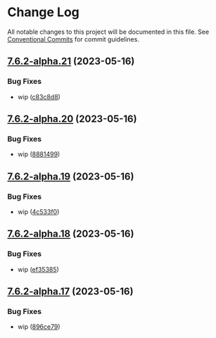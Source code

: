 # Change Log

All notable changes to this project will be documented in this file.
See [Conventional Commits](https://conventionalcommits.org) for commit guidelines.

## [7.6.2-alpha.21](https://github.com/SocialGouv/docker/compare/nginx@7.6.2-alpha.20...nginx@7.6.2-alpha.21) (2023-05-16)


### Bug Fixes

* wip ([c83c8d8](https://github.com/SocialGouv/docker/commit/c83c8d818eab38ddce0266c7d8feb77e68d9d6ba))





## [7.6.2-alpha.20](https://github.com/SocialGouv/docker/compare/nginx@7.6.2-alpha.19...nginx@7.6.2-alpha.20) (2023-05-16)


### Bug Fixes

* wip ([8881499](https://github.com/SocialGouv/docker/commit/8881499b6b828d368b7af3a74dcad4605cbd943f))





## [7.6.2-alpha.19](https://github.com/SocialGouv/docker/compare/nginx@7.6.2-alpha.18...nginx@7.6.2-alpha.19) (2023-05-16)


### Bug Fixes

* wip ([4c533f0](https://github.com/SocialGouv/docker/commit/4c533f0156fab9f2ad0da0cfc0fe9ed9e1da8591))





## [7.6.2-alpha.18](https://github.com/SocialGouv/docker/compare/nginx@7.6.2-alpha.17...nginx@7.6.2-alpha.18) (2023-05-16)


### Bug Fixes

* wip ([ef35385](https://github.com/SocialGouv/docker/commit/ef353850d4aee1b37cb3035991967d3b6cfd2031))





## [7.6.2-alpha.17](https://github.com/SocialGouv/docker/compare/nginx@7.6.2-alpha.16...nginx@7.6.2-alpha.17) (2023-05-16)


### Bug Fixes

* wip ([896ce79](https://github.com/SocialGouv/docker/commit/896ce7988eba5b9e15083eb9deb7503d2990ac90))
